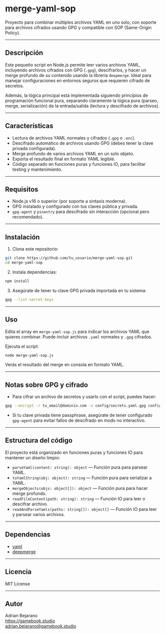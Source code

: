 # merge-yaml-sop

Proyecto para combinar múltiples archivos YAML en uno solo, con soporte para archivos cifrados usando GPG y compatible con SOP (Same-Origin Policy).

---

## Descripción

Este pequeño script en Node.js permite leer varios archivos YAML, incluyendo archivos cifrados con GPG (`.gpg`), descifrarlos, y hacer un merge profundo de su contenido usando la librería `deepmerge`. Ideal para manejar configuraciones en entornos seguros que requieren cifrado de secretos.

Además, la lógica principal está implementada siguiendo principios de programación funcional pura, separando claramente la lógica pura (parseo, merge, serialización) de la entrada/salida (lectura y descifrado de archivos).

---

## Características

- Lectura de archivos YAML normales y cifrados (`.gpg` o `.enc`).
- Descifrado automático de archivos usando GPG (debes tener la clave privada configurada).
- Merge profundo de varios archivos YAML en un solo objeto.
- Exporta el resultado final en formato YAML legible.
- Código separado en funciones puras y funciones IO, para facilitar testing y mantenimiento.

---

## Requisitos

- Node.js v16 o superior (por soporte a sintaxis moderna).
- GPG instalado y configurado con tus claves pública y privada.
- `gpg-agent` y `pinentry` para descifrado sin interacción (opcional pero recomendado).

---

## Instalación

1. Clona este repositorio:

```bash
git clone https://github.com/tu_usuario/merge-yaml-sop.git
cd merge-yaml-sop
```

2. Instala dependencias:

```bash
npm install
```

3. Asegúrate de tener tu clave GPG privada importada en tu sistema:

```bash
gpg --list-secret-keys
```

---

## Uso

Edita el array en `merge-yaml-sop.js` para indicar los archivos YAML que quieres combinar. Puede incluir archivos `.yaml` normales y `.gpg` cifrados.

Ejecuta el script:

```bash
node merge-yaml-sop.js
```

Verás el resultado del merge en consola en formato YAML.

---

## Notas sobre GPG y cifrado

- Para cifrar un archivo de secretos y usarlo con el script, puedes hacer:

```bash
gpg --encrypt -r tu_email@dominio.com -o config/secrets.yaml.gpg config/secrets.yaml
```

- Si tu clave privada tiene passphrase, asegúrate de tener configurado `gpg-agent` para evitar fallos de descifrado en modo no interactivo.

---

## Estructura del código

El proyecto está organizado en funciones puras y funciones IO para mantener un diseño limpio:

- `parseYaml(content: string): object` — Función pura para parsear YAML.
- `toYamlString(obj: object): string` — Función pura para serializar a YAML.
- `mergeObjects(objs: object[]): object` — Función pura para hacer merge profundo.
- `readFileContent(path: string): string` — Función IO para leer o descifrar archivo.
- `readAndParseYamls(paths: string[]): object[]` — Función IO para leer y parsear varios archivos.

---

## Dependencias

- [yaml](https://www.npmjs.com/package/yaml)
- [deepmerge](https://www.npmjs.com/package/deepmerge)

---

## Licencia

MIT License

---

## Autor

Adrian Bejarano  
https://gamebook.studio  
adrian.bejarano@gamebook.studio
